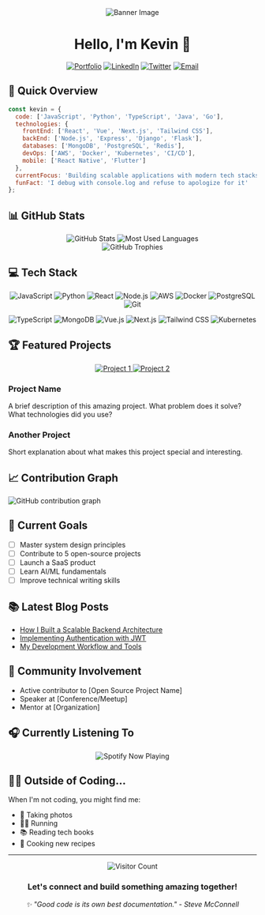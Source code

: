 <div align="center">
  <img src="/api/placeholder/900/300" alt="Banner Image">
  
  # Hello, I'm Kevin 👋
  
  [![Portfolio](https://img.shields.io/badge/Portfolio-Visit%20Website-blue?style=for-the-badge&logo=firefox-browser)](https://yourwebsite.com)
  [![LinkedIn](https://img.shields.io/badge/LinkedIn-Connect-blue?style=for-the-badge&logo=linkedin)](https://linkedin.com/in/yourusername)
  [![Twitter](https://img.shields.io/badge/Twitter-Follow-1DA1F2?style=for-the-badge&logo=twitter&logoColor=white)](https://twitter.com/yourusername)
  [![Email](https://img.shields.io/badge/Email-Contact%20Me-red?style=for-the-badge&logo=gmail)](mailto:your-email@example.com)
</div>

## 🚀 Quick Overview
```javascript
const kevin = {
  code: ['JavaScript', 'Python', 'TypeScript', 'Java', 'Go'],
  technologies: {
    frontEnd: ['React', 'Vue', 'Next.js', 'Tailwind CSS'],
    backEnd: ['Node.js', 'Express', 'Django', 'Flask'],
    databases: ['MongoDB', 'PostgreSQL', 'Redis'],
    devOps: ['AWS', 'Docker', 'Kubernetes', 'CI/CD'],
    mobile: ['React Native', 'Flutter']
  },
  currentFocus: 'Building scalable applications with modern tech stacks',
  funFact: 'I debug with console.log and refuse to apologize for it'
};
```

## 📊 GitHub Stats

<div align="center">
  <img src="https://github-readme-stats.vercel.app/api?username=kjyyx&show_icons=true&theme=tokyonight" alt="GitHub Stats" />
  <img src="https://github-readme-stats.vercel.app/api/top-langs/?username=kjyyx&layout=compact&theme=tokyonight" alt="Most Used Languages" />
</div>

<div align="center">
  <img src="https://github-profile-trophy.vercel.app/?username=kjyyx&theme=nord&column=7" alt="GitHub Trophies" />
</div>

## 💻 Tech Stack

<p align="center">
  <img src="https://img.shields.io/badge/JavaScript-F7DF1E?style=for-the-badge&logo=javascript&logoColor=black" alt="JavaScript" />
  <img src="https://img.shields.io/badge/Python-3776AB?style=for-the-badge&logo=python&logoColor=white" alt="Python" />
  <img src="https://img.shields.io/badge/React-61DAFB?style=for-the-badge&logo=react&logoColor=black" alt="React" />
  <img src="https://img.shields.io/badge/Node.js-339933?style=for-the-badge&logo=nodedotjs&logoColor=white" alt="Node.js" />
  <img src="https://img.shields.io/badge/AWS-232F3E?style=for-the-badge&logo=amazon-aws&logoColor=white" alt="AWS" />
  <img src="https://img.shields.io/badge/Docker-2496ED?style=for-the-badge&logo=docker&logoColor=white" alt="Docker" />
  <img src="https://img.shields.io/badge/PostgreSQL-316192?style=for-the-badge&logo=postgresql&logoColor=white" alt="PostgreSQL" />
  <img src="https://img.shields.io/badge/Git-F05032?style=for-the-badge&logo=git&logoColor=white" alt="Git" />
</p>

<p align="center">
  <img src="https://img.shields.io/badge/TypeScript-3178C6?style=for-the-badge&logo=typescript&logoColor=white" alt="TypeScript" />
  <img src="https://img.shields.io/badge/MongoDB-47A248?style=for-the-badge&logo=mongodb&logoColor=white" alt="MongoDB" />
  <img src="https://img.shields.io/badge/Vue.js-4FC08D?style=for-the-badge&logo=vuedotjs&logoColor=white" alt="Vue.js" />
  <img src="https://img.shields.io/badge/Next.js-000000?style=for-the-badge&logo=nextdotjs&logoColor=white" alt="Next.js" />
  <img src="https://img.shields.io/badge/Tailwind_CSS-38B2AC?style=for-the-badge&logo=tailwind-css&logoColor=white" alt="Tailwind CSS" />
  <img src="https://img.shields.io/badge/Kubernetes-326CE5?style=for-the-badge&logo=kubernetes&logoColor=white" alt="Kubernetes" />
</p>

## 🏆 Featured Projects

<div align="center">
  <a href="https://github.com/kjyyx/project-name">
    <img src="/api/placeholder/400/200" alt="Project 1" />
  </a>
  <a href="https://github.com/kjyyx/another-project">
    <img src="/api/placeholder/400/200" alt="Project 2" />
  </a>
</div>

### Project Name
A brief description of this amazing project. What problem does it solve? What technologies did you use?

### Another Project
Short explanation about what makes this project special and interesting.

## 📈 Contribution Graph

![GitHub contribution graph](https://activity-graph.herokuapp.com/graph?username=kjyyx&theme=react-dark)

## 🎯 Current Goals
- [ ] Master system design principles
- [ ] Contribute to 5 open-source projects
- [ ] Launch a SaaS product
- [ ] Learn AI/ML fundamentals
- [ ] Improve technical writing skills

## 📚 Latest Blog Posts
<!-- BLOG-POST-LIST:START -->
- [How I Built a Scalable Backend Architecture](https://yourblog.com/post1)
- [Implementing Authentication with JWT](https://yourblog.com/post2)
- [My Development Workflow and Tools](https://yourblog.com/post3)
<!-- BLOG-POST-LIST:END -->

## 🌟 Community Involvement
- Active contributor to [Open Source Project Name]
- Speaker at [Conference/Meetup]
- Mentor at [Organization]

## 🎧 Currently Listening To

<div align="center">
  <img src="https://spotify-github-profile.vercel.app/api/view?uid=YOUR_SPOTIFY_USER_ID&cover_image=true&theme=novatorem" alt="Spotify Now Playing" />
</div>

## 🏄‍♂️ Outside of Coding...
When I'm not coding, you might find me:
- 📸 Taking photos
- 🏃‍♂️ Running
- 📚 Reading tech books
- 🍳 Cooking new recipes

---

<div align="center">
  <img src="https://komarev.com/ghpvc/?username=kjyyx&color=brightgreen&style=flat-square" alt="Visitor Count" />
  
  <h3>Let's connect and build something amazing together!</h3>
  
  <p><i>✨ "Good code is its own best documentation." - Steve McConnell</i></p>
</div>
